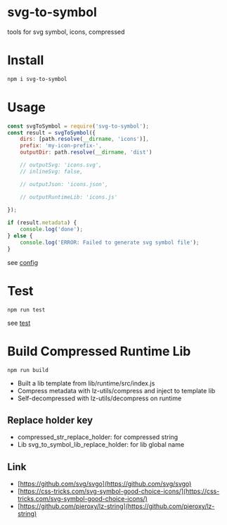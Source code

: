 # svg-to-symbol
tools for svg symbol, icons, compressed

# Install
```sh
npm i svg-to-symbol
```

# Usage
```js
const svgToSymbol = require('svg-to-symbol');
const result = svgToSymbol({
    dirs: [path.resolve(__dirname, 'icons')],
    prefix: 'my-icon-prefix-',
    outputDir: path.resolve(__dirname, 'dist')

    // outputSvg: 'icons.svg',
    // inlineSvg: false,

    // outputJson: 'icons.json',

    // outputRuntimeLib: 'icons.js'
    
});

if (result.metadata) {
    console.log('done');
} else {
    console.log('ERROR: Failed to generate svg symbol file');
}
```
see [config](lib/config.js)

# Test
```
npm run test
```
see [test](test/test.js)

# Build Compressed Runtime Lib
```
npm run build
```
* Built a lib template from lib/runtime/src/index.js
* Compress metadata with lz-utils/compress and inject to template lib
* Self-decompressed with lz-utils/decompress on runtime

## Replace holder key
* compressed_str_replace_holder: for compressed string
* Lib svg_to_symbol_lib_replace_holder: for lib global name

## Link
* [https://github.com/svg/svgo](https://github.com/svg/svgo)
* [https://css-tricks.com/svg-symbol-good-choice-icons/](https://css-tricks.com/svg-symbol-good-choice-icons/)
* [https://github.com/pieroxy/lz-string](https://github.com/pieroxy/lz-string)